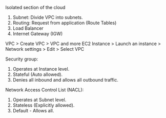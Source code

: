 Isolated section of the cloud

1. Subnet: Divide VPC into subnets.
2. Routing: Request from application (Route Tables)
3. Load Balancer
4. Internet Gateway (IGW)

VPC > Create VPC > VPC and more
EC2 Instance > Launch an instance > Network settings > Edit > Select VPC

Security group:
1. Operates at Instance level.
2. Stateful (Auto allowed).
3. Denies all inbound and allows all outbound traffic.

Network Access Control List (NACL):
1. Operates at Subnet level.
2. Stateless (Explicitly allowed).
3. Default - Allows all.
